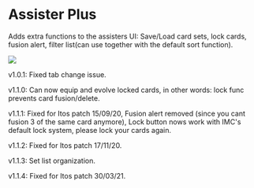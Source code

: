 # Assister Plus

Adds extra functions to the assisters UI: Save/Load card sets, lock cards, fusion alert, filter list(can use together with the default sort function).

![](https://i.imgur.com/T1ZTRO1.jpg)

v1.0.1: Fixed tab change issue.

v1.1.0: Can now equip and evolve locked cards, in other words: lock func prevents card fusion/delete.

v1.1.1: Fixed for Itos patch 15/09/20, Fusion alert removed (since you cant fusion 3 of the same card anymore), Lock button nows work with IMC's default lock system, please lock your cards again.

v1.1.2: Fixed for Itos patch 17/11/20.

v1.1.3: Set list organization.

v1.1.4: Fixed for Itos patch 30/03/21.